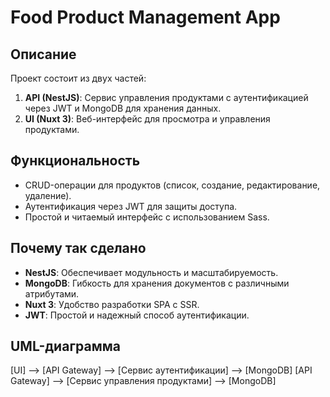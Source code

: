 # Food Product Management App

## Описание
Проект состоит из двух частей:
1. **API (NestJS)**: Сервис управления продуктами с аутентификацией через JWT и MongoDB для хранения данных.
2. **UI (Nuxt 3)**: Веб-интерфейс для просмотра и управления продуктами.

## Функциональность
- CRUD-операции для продуктов (список, создание, редактирование, удаление).
- Аутентификация через JWT для защиты доступа.
- Простой и читаемый интерфейс с использованием Sass.

## Почему так сделано
- **NestJS**: Обеспечивает модульность и масштабируемость.
- **MongoDB**: Гибкость для хранения документов с различными атрибутами.
- **Nuxt 3**: Удобство разработки SPA с SSR.
- **JWT**: Простой и надежный способ аутентификации.

## UML-диаграмма
[UI] --> [API Gateway] --> [Сервис аутентификации] --> [MongoDB]
[API Gateway] --> [Сервис управления продуктами] --> [MongoDB]
